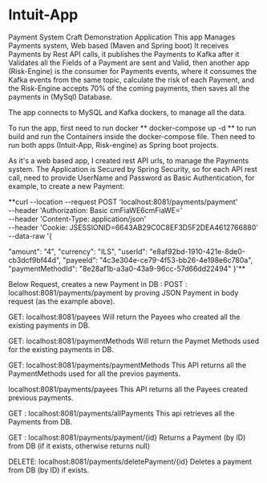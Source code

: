# Intuit-App
Payment System Craft Demonstration Application
This app Manages Payments system, Web based (Maven and Spring boot)
It receives Payments by Rest API calls, it publishes the Payments to Kafka after it Validates all the Fields of a Payment are sent and Valid,
then another app (Risk-Engine) is the consumer for Payments events, where it consumes the Kafka events from the same topic, calculate the risk
of each Payment, and the Risk-Engine accepts 70% of the coming payments, then saves all the payments in (MySql) Database.

The app connects to MySQL and Kafka dockers, to manage all the data.

To run the app, first need to run docker ** docker-compose up -d ** to run build and run the Containers inside the docker-compose file. 
Then need to run both apps (Intuit-App, Risk-engine) as Spring boot projects.

As it's a web based app, I created rest API urls, to manage the Payments system.
The Application is Secured by Spring Security, so for each API rest call, need to provide UserName and Password as Basic Authentication,
for example, to create a new Payment: 

**curl --location --request POST 'localhost:8081/payments/payment' \
--header 'Authorization: Basic cmFiaWE6cmFiaWE=' \
--header 'Content-Type: application/json' \
--header 'Cookie: JSESSIONID=6643AB29C0C8EF3D5F2DEA4612766880' \
--data-raw '{

"amount": "4", 
"currency": "ILS", 
"userId": "e8af92bd-1910-421e-8de0-cb3dcf9bf44d",
"payeeId": "4c3e304e-ce79-4f53-bb26-4e198e6c780a", 
"paymentMethodId": "8e28af1b-a3a0-43a9-96cc-57d66dd22494" 
}'**


Below Request, creates a new Payment in DB : 
POST : localhost:8081/payments/payment 
by proving JSON Payment in body request (as the example above). 

GET: localhost:8081/payees
Will return the Payees who created all the existing payments in DB. 

GET: localhost:8081/paymentMethods
Will return the Paymet Methods used for the existing payments in DB. 

GET: localhost:8081/payments/paymentMethods 
This API returns all the PaymentMethods used for all the previos payments. 

localhost:8081/payments/payees
This API returns all the Payees created previous payments.

GET : localhost:8081/payments/allPayments 
This api retrieves all the Payments from DB. 

GET : localhost:8081/payments/payment/{id}
Returns a Payment (by ID) from DB (if it exists, otherwise returns null)

DELETE: localhost:8081/payments/deletePayment/{id}
Deletes a payment from DB (by ID) if exists.
